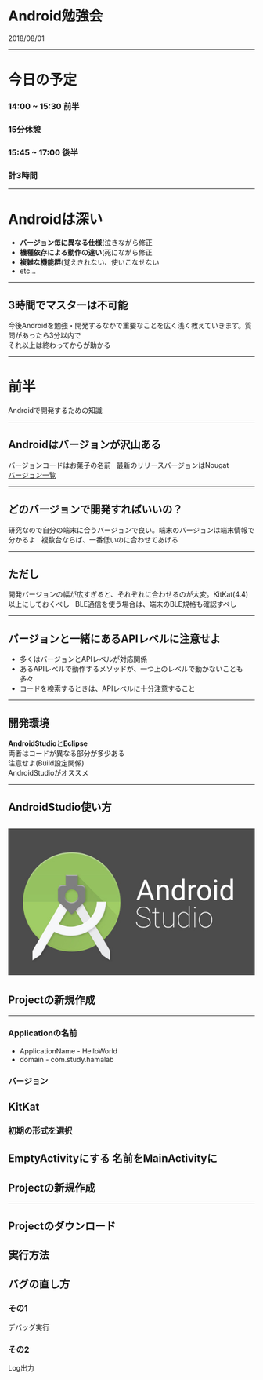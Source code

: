# Android勉強会
2018/08/01

---
# 今日の予定
### 14:00 ~ 15:30 前半
### 15分休憩
### 15:45 ~ 17:00 後半

### 計3時間

---

# Androidは深い
* **バージョン毎に異なる仕様**(泣きながら修正
* **機種依存による動作の違い**(死にながら修正
* **複雑な機能群**(覚えきれない、使いこなせない
* etc...

---

## 3時間でマスターは不可能
今後Androidを勉強・開発するなかで重要なことを広く浅く教えていきます。質問があったら3分以内で  
それ以上は終わってからが助かる

---

# 前半
Androidで開発するための知識

---

## Androidはバージョンが沢山ある
 
バージョンコードはお菓子の名前  
最新のリリースバージョンはNougat  
[バージョン一覧](https://developer.android.com/guide/topics/manifest/uses-sdk-element.html?hl=ja#ApiLevels)

---
## どのバージョンで開発すればいいの？  
研究なので自分の端末に合うバージョンで良い。端末のバージョンは端末情報で分かるよ  
複数台ならば、一番低いのに合わせてあげる

---
## ただし
開発バージョンの幅が広すぎると、それぞれに合わせるのが大変。KitKat(4.4)以上にしておくべし  
BLE通信を使う場合は、端末のBLE規格も確認すべし

---
## バージョンと一緒にあるAPIレベルに注意せよ

* 多くはバージョンとAPIレベルが対応関係  
* あるAPIレベルで動作するメソッドが、一つ上のレベルで動かないことも多々  
* コードを検索するときは、APIレベルに十分注意すること

---
## 開発環境
**AndroidStudio**と**Eclipse**  
両者はコードが異なる部分が多少ある  
注意せよ(Build設定関係)  
AndroidStudioがオススメ  

---
## AndroidStudio使い方
![AndroidStudio](https://github.com/ragrog/AndroidStudySession/raw/image/AndroidStudioTop.jpg)
---
## Projectの新規作成
---
### Applicationの名前
* ApplicationName - HelloWorld
* domain - com.study.hamalab
### バージョン
KitKat
---
### 初期の形式を選択
EmptyActivityにする
名前をMainActivityに
---
## Projectの新規作成

---
## Projectのダウンロード

## 実行方法
## バグの直し方
### その1
デバッグ実行
### その2
Log出力


